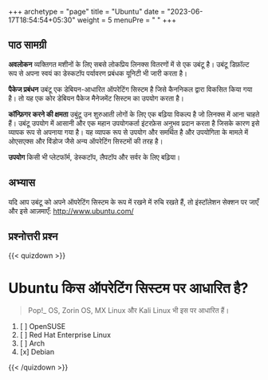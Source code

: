 +++
archetype = "page"
title = "Ubuntu"
date = "2023-06-17T18:54:54+05:30"
weight = 5
menuPre = "<i class='fl-ubuntu'></i> "
+++

## पाठ सामग्री

**अवलोकन**
व्यक्तिगत मशीनों के लिए सबसे लोकप्रिय लिनक्स वितरणों में से एक उबंटू है। उबंटू डिफ़ॉल्ट रूप से अपना स्वयं का डेस्कटॉप पर्यावरण प्रबंधक यूनिटी भी जारी करता है।

**पैकेज प्रबंधन**
उबंटू एक डेबियन-आधारित ऑपरेटिंग सिस्टम है जिसे कैननिकल द्वारा विकसित किया गया है। तो यह एक कोर डेबियन पैकेज मैनेजमेंट सिस्टम का उपयोग करता है।

**कॉन्फ़िगर करने की क्षमता**
उबुंटू उन शुरुआती लोगों के लिए एक बढ़िया विकल्प है जो लिनक्स में आना चाहते हैं। उबंटू उपयोग में आसानी और एक महान उपयोगकर्ता इंटरफ़ेस अनुभव प्रदान करता है जिसके कारण इसे व्यापक रूप से अपनाया गया है। यह व्यापक रूप से उपयोग और समर्थित है और उपयोगिता के मामले में ओएसएक्स और विंडोज जैसे अन्य ऑपरेटिंग सिस्टमों की तरह है।

**उपयोग**
किसी भी प्लेटफॉर्म, डेस्कटॉप, लैपटॉप और सर्वर के लिए बढ़िया।

## अभ्यास

यदि आप उबंटू को अपने ऑपरेटिंग सिस्टम के रूप में रखने में रुचि रखते हैं, तो इंस्टॉलेशन सेक्शन पर जाएँ और इसे आज़माएँ:
<http://www.ubuntu.com/>

## प्रश्नोत्तरी प्रश्न

{{< quizdown >}}

# Ubuntu किस ऑपरेटिंग सिस्टम पर आधारित है?

> Pop!_ OS, Zorin OS, MX Linux और Kali Linux भी इस पर आधारित हैं।

1. [ ] OpenSUSE
1. [ ] Red Hat Enterprise Linux 
1. [ ] Arch
1. [x] Debian

{{< /quizdown >}}
